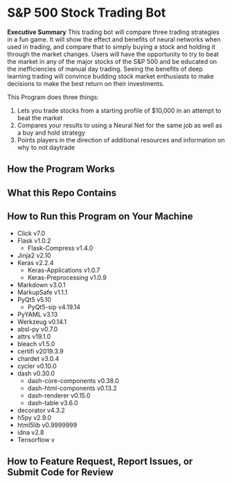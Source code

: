# S&P 500 Stock Trading Bot

**Executive Summary**
This trading bot will compare three trading strategies in a fun game. It will show the effect and benefits of neural networks when used in trading, and compare that to simply buying a stock and holding it through the market changes. Users will have the opportunity to try to beat the market in any of the major stocks of the S&P 500 and be educated on the inefficiencies of manual day trading. Seeing the benefits of deep learning trading will convince budding stock market enthusiasts to make decisions to make the best return on their investments.

This Program does three things:
1. Lets you trade stocks from a starting profile of $10,000 in an attempt to beat the market
1. Compares your results to using a Neural Net for the same job as well as a buy and hold strategy
1. Points players in the direction of additional resources and information on why to not daytrade

## How the Program Works ##

## What this Repo Contains ##


## How to Run this Program on Your Machine ##
* Click                   v7.0
* Flask                   v1.0.2
  * Flask-Compress        v1.4.0
* Jinja2                  v2.10
* Keras                   v2.2.4
  * Keras-Applications    v1.0.7
  * Keras-Preprocessing   v1.0.9
* Markdown                v3.0.1
* MarkupSafe              v1.1.1
* PyQt5                   v5.10
  * PyQt5-sip             v4.19.14
* PyYAML                  v3.13
* Werkzeug                v0.14.1
* absl-py                 v0.7.0
* attrs                   v19.1.0
* bleach                  v1.5.0
* certifi                 v2019.3.9
* chardet                 v3.0.4
* cycler                  v0.10.0
* dash                    v0.30.0
  * dash-core-components  v0.38.0
  * dash-html-components  v0.13.2
  * dash-renderer         v0.15.0
  * dash-table            v3.6.0
* decorator               v4.3.2
* h5py                    v2.9.0
* html5lib                v0.9999999
* idna                    v2.8
* Tensorflow v
## How to Feature Request, Report Issues, or Submit Code for Review ##

